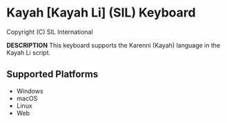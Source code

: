 Kayah [Kayah Li] (SIL) Keyboard
=====================

Copyright (C) SIL International

__DESCRIPTION__
This keyboard supports the Karenni (Kayah) language in the Kayah Li script.



Supported Platforms
-------------------
 * Windows
 * macOS
 * Linux
 * Web
